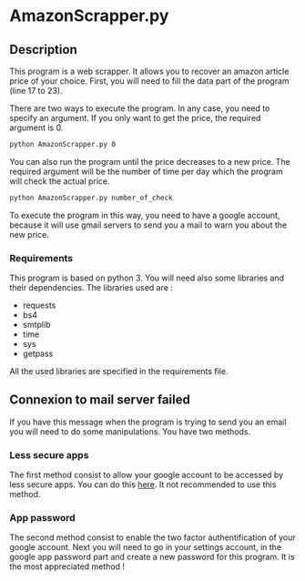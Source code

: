 # AmazonScrapper.py

## Description

This program is a web scrapper. It allows you to recover an amazon article price of your choice.
First, you will need to fill the data part of the program (line 17 to 23).

There are two ways to execute the program. In any case, you need to specify an argument. If you only want to get the price, the required argument is 0.

```sh
python AmazonScrapper.py 0
```

You can also run the program until the price decreases to a new price. The required argument will be the number of time per day which the program will check the actual price.

```sh
python AmazonScrapper.py number_of_check
```

To execute the program in this way, you need to have a google account, because it will use gmail servers to send you a mail to warn you about the new price.

### Requirements

This program is based on python 3.
You will need also some libraries and their dependencies. The libraries used are :

- requests
- bs4
- smtplib
- time
- sys
- getpass

All the used libraries are specified in the requirements file.

## Connexion to mail server failed

If you have this message when the program is trying to send you an email you will need to do some manipulations. You have two methods.

### Less secure apps

The first method consist to allow your google account to be accessed by less secure apps. You can do this [here](https://myaccount.google.com/lesssecureapps). It not recommended to use this method.

### App password

The second method consist to enable the two factor authentification of your google account. Next you will need to go in your settings account, in the google app password part and create a new password for this program. It is the most appreciated method !
